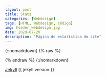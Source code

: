 ```yaml
---
layout: post
title: Stats
categories: [Webdesign]
tags: [HTML, Webdesign, código]
img: header_webdesign.jpg
date: 2020-07-20
description: "Página de estatística do site"
---
```

<style>
[v-cloak] {display: none}
</style>

{::nomarkdown}
{% raw %}
<div id="app" v-cloak="" markdown="0">
	<table>
		<tr>
			<td width="30%">Total de artigos:</td>
			<td width="70%">{{totalPosts | number}}</td>
		</tr>
		<tr>
		<td>Primeiro artigo:</td>
		<td>
		    <a :href="firstPost.url">{{firstPost.title}}</a> publicado {{firstPost.age}} em {{firstPost.date}}
		</td>
		</tr>
		<tr>
		<td>Último artigo:</td>
		<td>
    		<a :href="lastPost.url">{{lastPost.title}}</a> publicado {{lastPost.age}} em {{lastPost.date}}
		</td>
		</tr>
		<tr>
		<td>Total de palavras escritas:</td>
		<td>{{totalWords | number}}</td>
		</tr>
		<tr>
		<td>Número médio de palavras por artigo:</td>
		<td>{{avgWords | number}}</td>
		</tr>
	</table>

    <h3>Artigos por ano</h3>
    <table>
        <tr>
            <td>Ano</td>
            <td>Número de artigos</td>
        </tr>
        <tr v-for="year in sortedYears">
            <td>{{year}}</td>
            <td>{{years[year] | number}}</td>
        </tr>
    </table>

    <h3>Artigos por Categoria</h3>
    <table>
        <tr>
            <td>Categoria</td>
            <td>Número de Artigos</td>
        </tr>
        <tr v-for="cat in sortedCats">
            <td>{{cat.name}}</td>
            <td>{{cat.size | number}}</td>
        </tr>
    </table>

    <h3>Artigos por Tag</h3>
    <table>
        <tr>
            <td>Tag</td>
            <td>Número de artigos</td>
        </tr>
        <tr v-for="tag in sortedTags">
            <td>{{tag.name}}</td>
            <td>{{tag.size | number}}</td>
        </tr>
    </table>

</div>
{% endraw %}
{:/nomarkdown}

<p>
<a href="https://jekyllrb.com">Jekyll</a> {{ jekyll.version }}.
</p>

<script src="https://cdn.jsdelivr.net/npm/moment@2.22.2/moment.min.js"></script>
<script src="https://cdn.jsdelivr.net/npm/vue"></script>
<script>
Vue.filter('number', s =>  {
  if(!window.Intl) return s;
  return new Intl.NumberFormat().format(s);
});

new Vue({
	el:'#app',
	data:{
		totalPosts:0,
		firstPost:{
			title:"",
			date:"",
			url:""
		},
		lastPost:{
			title:"",
			date:"",
			url:""
		},
		totalWords:0,
		avgWords:0,
        years:{},
        cats:[], 
        tags:[]
	},
	created:function() {
		fetch('/stats.json')
		.then(res => res.json())
		.then(res => {
			this.totalPosts = res.totalPosts;
			
			this.firstPost = {
				title:res.firstPost.title,
				date:res.firstPost.published,
				url:res.firstPost.url,
				age:moment(res.firstPost.published).fromNow()
			};

			this.lastPost = {
				title:res.lastPost.title,
				date:res.lastPost.published,
				url:res.lastPost.url,
				age:moment(res.lastPost.published).fromNow()
			};

			this.totalWords = res.totalWords;
			this.avgWords = res.averageWordsPerPost;

            let dates = res.dates.split(',');
            // process res.dates on the client site
            dates.forEach(d => {
                let year = new Date(d).getFullYear();
                if(!this.years[year]) Vue.set(this.years,year,0);
                Vue.set(this.years,year, this.years[year]+1);
            });

            this.cats = res.postsPerCategory;
            this.tags = res.postsPerTag;

		}).catch(e => {
            console.error(e);
        });
	},
    computed:{
        sortedCats:function() {
            return this.cats.sort((a,b) => {
                if(a.name < b.name) return -1;
                if(a.name > b.name) return 1;
                return 0;
            });
        },
        sortedTags:function() {
            return this.tags.sort((a,b) => {
                if(a.name < b.name) return -1;
                if(a.name > b.name) return 1;
                return 0;
            });
        },
        sortedYears:function() {
            return Object.keys(this.years).sort();
        }
    }
});
</script>
